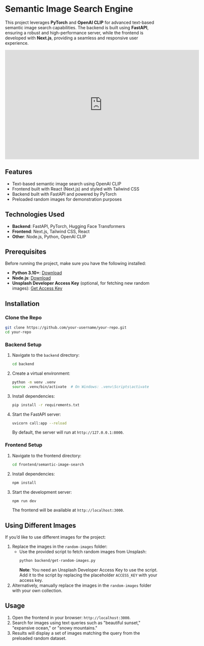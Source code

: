 # Semantic Image Search Engine

This project leverages **PyTorch** and **OpenAI CLIP** for advanced text-based semantic image search capabilities. The backend is built using **FastAPI**, ensuring a robust and high-performance server, while the frontend is developed with **Next.js**, providing a seamless and responsive user experience.

<iframe width="640" height="360" src="https://www.loom.com/embed/3139e18f2a0047a0b633a6ce90e03a44?sid=9aec2a36-510d-4684-94ec-aeed5a805953&muted=1&autoplay=1&&hide_share=true&hideEmbedTopBar=true&hide_title=true&hide_owner=true&hide_speed=true"  frameborder="0" webkitallowfullscreen mozallowfullscreen allowfullscreen></iframe>

## Features

- Text-based semantic image search using OpenAI CLIP
- Frontend built with React (Next.js) and styled with Tailwind CSS
- Backend built with FastAPI and powered by PyTorch
- Preloaded random images for demonstration purposes

## Technologies Used

- **Backend**: FastAPI, PyTorch, Hugging Face Transformers
- **Frontend**: Next.js, Tailwind CSS, React
- **Other**: Node.js, Python, OpenAI CLIP

## Prerequisites

Before running the project, make sure you have the following installed:

- **Python 3.10+**: [Download](https://www.python.org/downloads/)
- **Node.js**: [Download](https://nodejs.org/)
- **Unsplash Developer Access Key** (optional, for fetching new random images): [Get Access Key](https://unsplash.com/developers)

## Installation

### Clone the Repo

```bash
git clone https://github.com/your-username/your-repo.git
cd your-repo
```

### Backend Setup

1. Navigate to the `backend` directory:
   ```bash
   cd backend
   ```
2. Create a virtual environment:
   ```bash
   python -m venv .venv
   source .venv/bin/activate  # On Windows: .venv\Scripts\activate
   ```
3. Install dependencies:
   ```bash
   pip install -r requirements.txt
   ```
4. Start the FastAPI server:
   ```bash
   uvicorn call:app --reload
   ```
   By default, the server will run at `http://127.0.0.1:8000`.

### Frontend Setup

1.  Navigate to the frontend directory:
    ```bash
    cd frontend/semantic-image-search
    ```
2.  Install dependencies:
    ```bash
    npm install
    ```
3.  Start the development server:
    ```bash
    npm run dev
    ```
    The frontend will be available at `http://localhost:3000`.

## Using Different Images

If you’d like to use different images for the project:

1.  Replace the images in the `random-images` folder:
    - Use the provided script to fetch random images from Unsplash:
      ```bash
      python backend/get-random-images.py
      ```
      **Note**: You need an Unsplash Developer Access Key to use the script. Add it to the script by replacing the placeholder `ACCESS_KEY` with your access key.
2.  Alternatively, manually replace the images in the `random-images` folder with your own collection.

## Usage

1.  Open the frontend in your browser: `http://localhost:3000`.
2.  Search for images using text queries such as "beautiful sunset," "expansive ocean," or "snowy mountains."
3.  Results will display a set of images matching the query from the preloaded random dataset.
